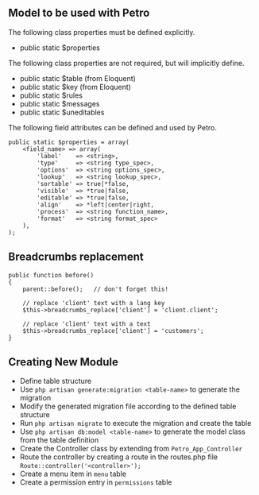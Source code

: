
Model to be used with Petro
---------------------------

The following class properties must be defined explicitly.
- public static $properties

The following class properties are not required, but will
implicitly define.
- public static $table (from Eloquent)
- public static $key (from Eloquent)
- public static $rules
- public static $messages
- public static $uneditables

The following field attributes can be defined and used by Petro.

	public static $properties = array(
		<field_name> => array(
			'label'    => <string>,
			'type'     => <string type_spec>,
			'options'  => <string options_spec>,
			'lookup'   => <string lookup_spec>,
			'sortable' => true|*false,
			'visible'  => *true|false,
			'editable' => *true|false,
			'align'    => *left|center|right,
			'process'  => <string function_name>,
			'format'   => <string format_spec>
		),
	);

Breadcrumbs replacement
-----------------------

	public function before()
	{
		parent::before();	// don't forget this!

		// replace 'client' text with a lang key
		$this->breadcrumbs_replace['client'] = 'client.client';

		// replace 'client' text with a text
		$this->breadcrumbs_replace['client'] = 'customers';
	}

Creating New Module
-------------------
- Define table structure
- Use `php artisan generate:migration <table-name>` to generate the migration
- Modify the generated migration file according to the defined table structure
- Run `php artisan migrate` to execute the migration and create the table
- Use `php artisan db:model <table-name>` to generate the model class from the
  table definition
- Create the Controller class by extending from `Petro_App_Controller`
- Route the controller by creating a route in the routes.php file
	`Route::controller('<controller>');`
- Create a menu item in `menu` table
- Create a permission entry in `permissions` table

